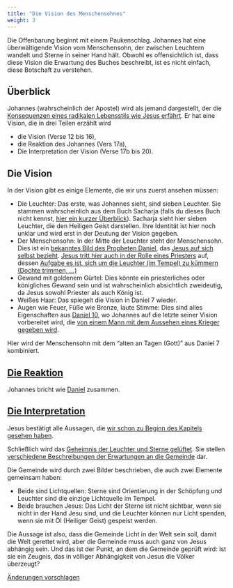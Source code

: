 ```yaml
---
title: "Die Vision des Menschensohnes"
weight: 3
---
```



Die Offenbarung beginnt mit einem Paukenschlag. Johannes hat eine überwältigende Vision vom Menschensohn, der zwischen Leuchtern wandelt und Sterne in seiner Hand hält. Obwohl es offensichtlich ist, dass diese Vision die Erwartung des Buches beschreibt, ist es nicht einfach, diese Botschaft zu verstehen.


## Überblick

<a name="1bab"></a>
Johannes (wahrscheinlich der Apostel) wird als jemand dargestellt, der die [Konsequenzen eines radikalen Lebensstils wie Jesus erfährt](https://www.bibleserver.com/SLT/Offenbarung1%2C9). Er hat eine Vision, die in drei Teilen erzählt wird

- die Vision (Verse 12 bis 16),
- die Reaktion des Johannes (Vers 17a),
- Die Interpretation der Vision (Verse 17b bis 20).



## Die Vision

<a name="7855"></a>
In der Vision gibt es einige Elemente, die wir uns zuerst ansehen müssen:

- Die Leuchter: Das erste, was Johannes sieht, sind sieben Leuchter. Sie stammen wahrscheinlich aus dem Buch Sacharja (falls du dieses Buch nicht kennst, [hier ein kurzer Überblick](https://www.youtube.com/watch?v=_106IfO6Kc0)). Sacharja sieht hier sieben Leuchter, die den Heiligen Geist darstellen. Ihre Identität ist hier noch unklar und wird erst in der Deutung der Vision gegeben.
- Der Menschensohn: In der Mitte der Leuchter steht der Menschensohn. Dies ist ein [bekanntes Bild des Propheten Daniel](https://www.bibleserver.com/SLT/Daniel7%2C13), das [Jesus auf sich selbst bezieht](https://www.bibleserver.com/search/SLT/Menschensohn). [Jesus tritt hier auch in der Rolle eines Priesters](https://www.bibleserver.com/SLT/Hebr%C3%A4er7%2C11-28) auf, dessen [Aufgabe es ist, sich um die Leuchter (im Tempel) zu kümmern (Dochte trimmen, …)](https://www.bibleserver.com/SLT/2.Mose30%2C7)
- Gewand mit goldenem Gürtel: Dies könnte ein priesterliches oder königliches Gewand sein und ist wahrscheinlich absichtlich zweideutig, da Jesus sowohl Priester als auch König ist.
- Weißes Haar: Das spiegelt die Vision in Daniel 7 wieder.
- Augen wie Feuer, Füße wie Bronze, laute Stimme: Dies sind alles Eigenschaften aus [Daniel 10](https://www.bibleserver.com/SLT/Daniel10%2C7), wo Johannes auf die letzte seiner Vision vorbereitet wird, die [von einem Mann mit dem Aussehen eines Krieger gegeben wird](https://www.bibleserver.com/SLT/Daniel10%2C20).


Hier wird der Menschensohn mit dem “alten an Tagen (Gott)” aus Daniel 7 kombiniert.


## [Die Reaktion](https://www.bibleserver.com/SLT/Offenbarung1%2C17)

<a name="0131"></a>
Johannes bricht wie [Daniel](https://www.bibleserver.com/SLT/Daniel10%2C8-19) zusammen.


## [Die Interpretation](https://www.bibleserver.com/SLT/Offenbarung1%2C17-20)

<a name="4bd0"></a>
Jesus bestätigt alle Aussagen, die [wir schon zu Beginn des Kapitels gesehen haben](https://www.bibleserver.com/SLT/Offenbarung1%2C5).

Schließlich wird das [Geheimnis der Leuchter und Sterne gelüftet](https://www.bibleserver.com/SLT/Offenbarung1%2C20). Sie stellen [verschiedene Beschreibungen der Erwartungen an die Gemeinde](../../../../content/letters/expl/the-angel-of-the-churches) dar.

Die Gemeinde wird durch zwei Bilder beschrieben, die auch zwei Elemente gemeinsam haben:

- Beide sind Lichtquellen: Sterne sind Orientierung in der Schöpfung und Leuchter sind die einzige Lichtquelle im Tempel.
- Beide brauchen Jesus: Das Licht der Sterne ist nicht sichtbar, wenn sie nicht in der Hand Jesu sind, und die Leuchter können nur Licht spenden, wenn sie mit Öl (Heiliger Geist) gespeist werden.


Die Aussage ist also, dass die Gemeinde Licht in der Welt sein soll, damit die Welt gerettet wird, aber die Gemeinde muss auch ganz von Jesus abhängig sein. Und das ist der Punkt, an dem die Gemeinde geprüft wird: Ist sie ein Zeugnis, das in völliger Abhängigkeit von Jesus die Völker überzeugt?




[Änderungen vorschlagen](https://github.com/revelation-today/revelation-today/blob/main/exampleSite/content/docs/content/letters/expl/the-vision.de.md)
